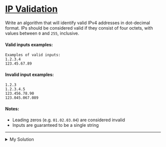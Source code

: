 # [IP Validation](https://www.codewars.com/kata/515decfd9dcfc23bb6000006)

Write an algorithm that will identify valid IPv4 addresses in dot-decimal format. IPs should be considered valid if they
consist of four octets, with values between `0` and `255`, inclusive.

#### Valid inputs examples:

    Examples of valid inputs:
    1.2.3.4
    123.45.67.89

#### Invalid input examples:

    1.2.3
    1.2.3.4.5
    123.456.78.90
    123.045.067.089

#### Notes:

- Leading zeros (e.g. `01.02.03.04`) are considered invalid
- Inputs are guaranteed to be a single string

---

<details><summary>My Solution</summary>

```js
function isValidIP(str) {
  const arr = str.split('.')
  if (arr.length !== 4) return false

  for (let i = 0; i < 4; i++) {
    const num = Number(arr[i])
    if (isNaN(num) || num < 0 || num > 255 || num.toString().length !== arr[i].length) return false
  }

  return true
}
```

</details>
